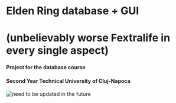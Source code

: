 # Elden Ring database + GUI
# (unbelievably worse Fextralife in every single aspect)
#### Project for the database course
#### Second Year Technical University of Cluj-Napoca
![need to be updated in the future](https://github.com/l7aur/dbtry4/assets/81981519/2a572a3a-a012-49c9-ab3a-9a3a7a3dff06)
